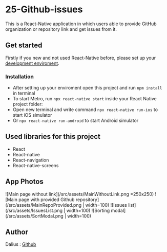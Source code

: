 # 25-Github-issues

This is a React-Native application in which users able to provide GitHub organization or repository link and get issues from it.

## Get started

Firstly if you new and not used React-Native before, please set up your [development enviroment](https://reactnative.dev/docs/environment-setup).

### Installation

- After setting up your enviroment open this project and run `npm install` in terminal
- To start Metro, run `npx react-native start` inside your React Native project folder:
- Open new terminal and write command `npx react-native run-ios` to start iOS simulator
- Or `npx react-native run-android` to start Android simulator

## Used libraries for this project

- React
- React-native
- React-navigation
- React-native-screens

## App Photos

![Main page without link](/src/assets/MainWithoutLink.png =250x250)
![Main page with provided Github repository](/src/assets/MainRepoProvided.png | width=100)
![Issues list](/src/assets/IssuesList.png | width=100)
![Sorting modal](/src/assets/SortModal.png | width=100)

## Author

Dalius : [Github](https://github.com/dalram)
